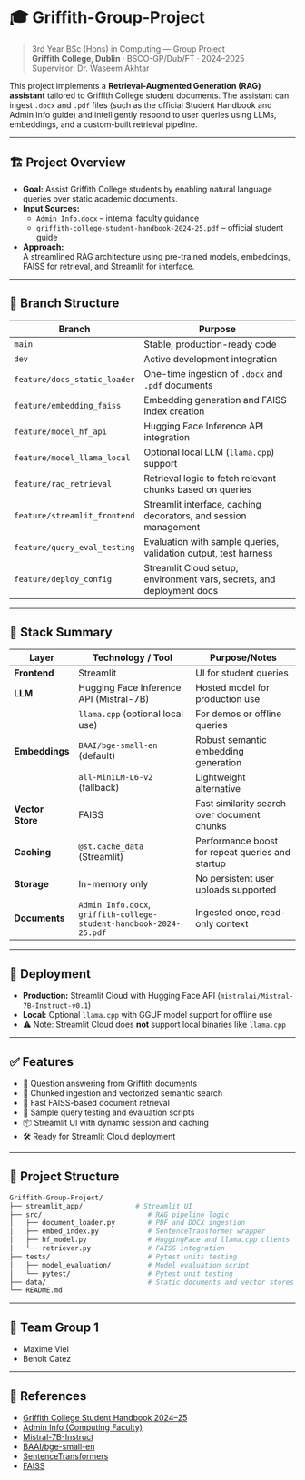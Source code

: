 # 🎓 Griffith-Group-Project

> 3rd Year BSc (Hons) in Computing — Group Project  
> **Griffith College, Dublin** · BSCO-GP/Dub/FT · 2024–2025  
> Supervisor: Dr. Waseem Akhtar

This project implements a **Retrieval-Augmented Generation (RAG) assistant** tailored to Griffith College student documents. The assistant can ingest `.docx` and `.pdf` files (such as the official Student Handbook and Admin Info guide) and intelligently respond to user queries using LLMs, embeddings, and a custom-built retrieval pipeline.

---

## 🏗️ Project Overview

- **Goal:** Assist Griffith College students by enabling natural language queries over static academic documents.
- **Input Sources:**  
  - `Admin Info.docx` – internal faculty guidance  
  - `griffith-college-student-handbook-2024-25.pdf` – official student guide
- **Approach:**  
  A streamlined RAG architecture using pre-trained models, embeddings, FAISS for retrieval, and Streamlit for interface.

---

## 🌿 Branch Structure

| Branch                        | Purpose                                                             |
|------------------------------|---------------------------------------------------------------------|
| `main`                       | Stable, production-ready code                                       |
| `dev`                        | Active development integration                                      |
| `feature/docs_static_loader`| One-time ingestion of `.docx` and `.pdf` documents                  |
| `feature/embedding_faiss`    | Embedding generation and FAISS index creation                       |
| `feature/model_hf_api`       | Hugging Face Inference API integration                              |
| `feature/model_llama_local`  | Optional local LLM (`llama.cpp`) support                            |
| `feature/rag_retrieval`      | Retrieval logic to fetch relevant chunks based on queries           |
| `feature/streamlit_frontend` | Streamlit interface, caching decorators, and session management     |
| `feature/query_eval_testing` | Evaluation with sample queries, validation output, test harness     |
| `feature/deploy_config`      | Streamlit Cloud setup, environment vars, secrets, and deployment docs |

---

## 🧱 Stack Summary

| Layer             | Technology / Tool                                   | Purpose/Notes                                          |
|------------------|-----------------------------------------------------|--------------------------------------------------------|
| **Frontend**      | Streamlit                                           | UI for student queries                                 |
| **LLM**           | Hugging Face Inference API (Mistral-7B)            | Hosted model for production use                        |
|                  | `llama.cpp` (optional local use)                    | For demos or offline queries                           |
| **Embeddings**    | `BAAI/bge-small-en` (default)                      | Robust semantic embedding generation                   |
|                  | `all-MiniLM-L6-v2` (fallback)                       | Lightweight alternative                                |
| **Vector Store**  | FAISS                                               | Fast similarity search over document chunks            |
| **Caching**       | `@st.cache_data` (Streamlit)                       | Performance boost for repeat queries and startup       |
| **Storage**       | In-memory only                                     | No persistent user uploads supported                   |
| **Documents**     | `Admin Info.docx`, `griffith-college-student-handbook-2024-25.pdf` | Ingested once, read-only context                       |

---

## 🚀 Deployment

- **Production:** Streamlit Cloud with Hugging Face API (`mistralai/Mistral-7B-Instruct-v0.1`)
- **Local:** Optional `llama.cpp` with GGUF model support for offline use
- ⚠️ Note: Streamlit Cloud does **not** support local binaries like `llama.cpp`

---

## ✅ Features

- 🧠 Question answering from Griffith documents
- 📄 Chunked ingestion and vectorized semantic search
- 🔎 Fast FAISS-based document retrieval
- 🧪 Sample query testing and evaluation scripts
- 📦 Streamlit UI with dynamic session and caching
- 🛠️ Ready for Streamlit Cloud deployment

---

## 📁 Project Structure

```bash
Griffith-Group-Project/
├── streamlit_app/             # Streamlit UI
├── src/                          # RAG pipeline logic
│   ├── document_loader.py        # PDF and DOCX ingestion
│   ├── embed_index.py            # SentenceTransformer wrapper
│   ├── hf_model.py               # HuggingFace and llama.cpp clients
│   └── retriever.py              # FAISS integration
├── tests/                        # Pytest units testing 
│   ├── model_evaluation/         # Model evaluation script
│   └── pytest/                   # Pytest unit testing   
├── data/                         # Static documents and vector stores
└── README.md
```

---

## 👥 Team Group 1

- Maxime Viel
- Benoît Catez

---

## 📌 References

- [Griffith College Student Handbook 2024–25](https://www.griffith.ie/)
- [Admin Info (Computing Faculty)](https://www.griffith.ie/faculties/computing-science)
- [Mistral-7B-Instruct](https://huggingface.co/mistralai/Mistral-7B-Instruct-v0.1)
- [BAAI/bge-small-en](https://huggingface.co/BAAI/bge-small-en)
- [SentenceTransformers](https://www.sbert.net/)
- [FAISS](https://github.com/facebookresearch/faiss)
